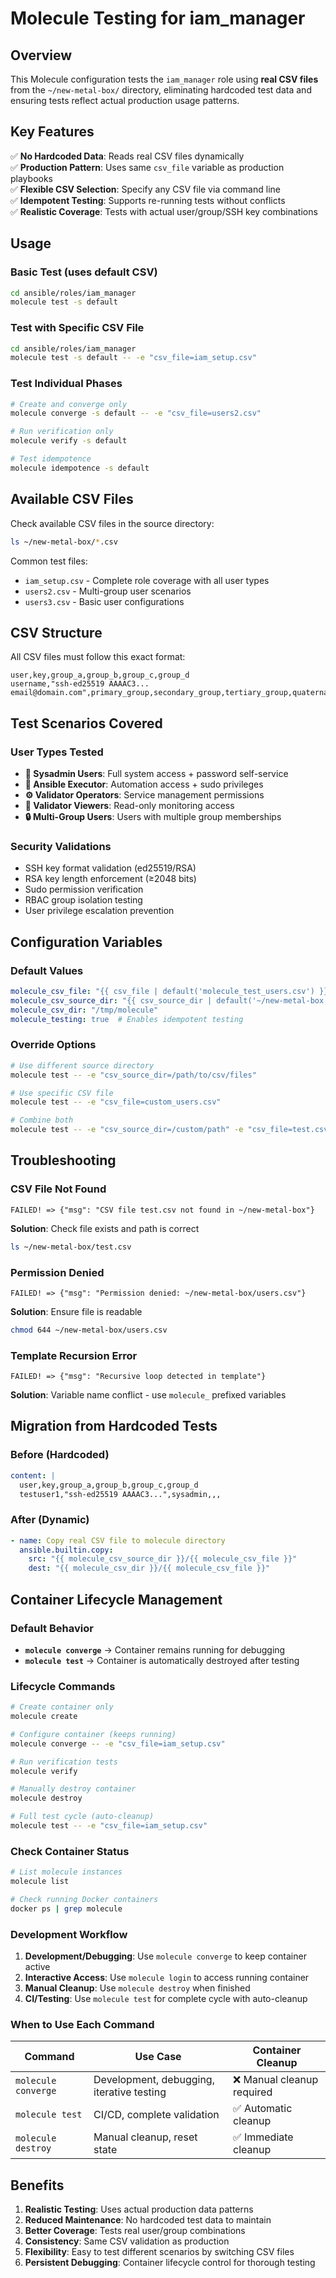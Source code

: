 # Molecule Testing for iam_manager

## Overview

This Molecule configuration tests the `iam_manager` role using **real CSV files** from the `~/new-metal-box/` directory, eliminating hardcoded test data and ensuring tests reflect actual production usage patterns.

## Key Features

✅ **No Hardcoded Data**: Reads real CSV files dynamically  
✅ **Production Pattern**: Uses same `csv_file` variable as production playbooks  
✅ **Flexible CSV Selection**: Specify any CSV file via command line  
✅ **Idempotent Testing**: Supports re-running tests without conflicts  
✅ **Realistic Coverage**: Tests with actual user/group/SSH key combinations  

## Usage

### Basic Test (uses default CSV)
```bash
cd ansible/roles/iam_manager
molecule test -s default
```

### Test with Specific CSV File
```bash
cd ansible/roles/iam_manager
molecule test -s default -- -e "csv_file=iam_setup.csv"
```

### Test Individual Phases
```bash
# Create and converge only
molecule converge -s default -- -e "csv_file=users2.csv"

# Run verification only
molecule verify -s default

# Test idempotence
molecule idempotence -s default
```

## Available CSV Files

Check available CSV files in the source directory:
```bash
ls ~/new-metal-box/*.csv
```

Common test files:
- `iam_setup.csv` - Complete role coverage with all user types
- `users2.csv` - Multi-group user scenarios  
- `users3.csv` - Basic user configurations

## CSV Structure

All CSV files must follow this exact format:
```csv
user,key,group_a,group_b,group_c,group_d
username,"ssh-ed25519 AAAAC3... email@domain.com",primary_group,secondary_group,tertiary_group,quaternary_group
```

## Test Scenarios Covered

### User Types Tested
- **🔧 Sysadmin Users**: Full system access + password self-service
- **🤖 Ansible Executor**: Automation access + sudo privileges  
- **⚙️ Validator Operators**: Service management permissions
- **👀 Validator Viewers**: Read-only monitoring access
- **🔒 Multi-Group Users**: Users with multiple group memberships

### Security Validations
- SSH key format validation (ed25519/RSA)
- RSA key length enforcement (≥2048 bits)
- Sudo permission verification
- RBAC group isolation testing
- User privilege escalation prevention

## Configuration Variables

### Default Values
```yaml
molecule_csv_file: "{{ csv_file | default('molecule_test_users.csv') }}"
molecule_csv_source_dir: "{{ csv_source_dir | default('~/new-metal-box') }}"
molecule_csv_dir: "/tmp/molecule"
molecule_testing: true  # Enables idempotent testing
```

### Override Options
```bash
# Use different source directory
molecule test -- -e "csv_source_dir=/path/to/csv/files"

# Use specific CSV file
molecule test -- -e "csv_file=custom_users.csv"

# Combine both
molecule test -- -e "csv_source_dir=/custom/path" -e "csv_file=test.csv"
```

## Troubleshooting

### CSV File Not Found
```
FAILED! => {"msg": "CSV file test.csv not found in ~/new-metal-box"}
```
**Solution**: Check file exists and path is correct
```bash
ls ~/new-metal-box/test.csv
```

### Permission Denied
```
FAILED! => {"msg": "Permission denied: ~/new-metal-box/users.csv"}
```
**Solution**: Ensure file is readable
```bash
chmod 644 ~/new-metal-box/users.csv
```

### Template Recursion Error
```
FAILED! => {"msg": "Recursive loop detected in template"}
```
**Solution**: Variable name conflict - use `molecule_` prefixed variables

## Migration from Hardcoded Tests

### Before (Hardcoded)
```yaml
content: |
  user,key,group_a,group_b,group_c,group_d
  testuser1,"ssh-ed25519 AAAAC3...",sysadmin,,,
```

### After (Dynamic)
```yaml
- name: Copy real CSV file to molecule directory
  ansible.builtin.copy:
    src: "{{ molecule_csv_source_dir }}/{{ molecule_csv_file }}"
    dest: "{{ molecule_csv_dir }}/{{ molecule_csv_file }}"
```

## Container Lifecycle Management

### Default Behavior
- **`molecule converge`** → Container remains running for debugging
- **`molecule test`** → Container is automatically destroyed after testing

### Lifecycle Commands
```bash
# Create container only
molecule create

# Configure container (keeps running)
molecule converge -- -e "csv_file=iam_setup.csv"

# Run verification tests
molecule verify

# Manually destroy container
molecule destroy

# Full test cycle (auto-cleanup)
molecule test -- -e "csv_file=iam_setup.csv"
```

### Check Container Status
```bash
# List molecule instances
molecule list

# Check running Docker containers
docker ps | grep molecule
```

### Development Workflow
1. **Development/Debugging**: Use `molecule converge` to keep container active
2. **Interactive Access**: Use `molecule login` to access running container
3. **Manual Cleanup**: Use `molecule destroy` when finished
4. **CI/Testing**: Use `molecule test` for complete cycle with auto-cleanup

### When to Use Each Command

| Command | Use Case | Container Cleanup |
|---------|----------|-------------------|
| `molecule converge` | Development, debugging, iterative testing | ❌ Manual cleanup required |
| `molecule test` | CI/CD, complete validation | ✅ Automatic cleanup |
| `molecule destroy` | Manual cleanup, reset state | ✅ Immediate cleanup |

## Benefits

1. **Realistic Testing**: Uses actual production data patterns
2. **Reduced Maintenance**: No hardcoded test data to maintain
3. **Better Coverage**: Tests real user/group combinations
4. **Consistency**: Same CSV validation as production
5. **Flexibility**: Easy to test different scenarios by switching CSV files
6. **Persistent Debugging**: Container lifecycle control for thorough testing
